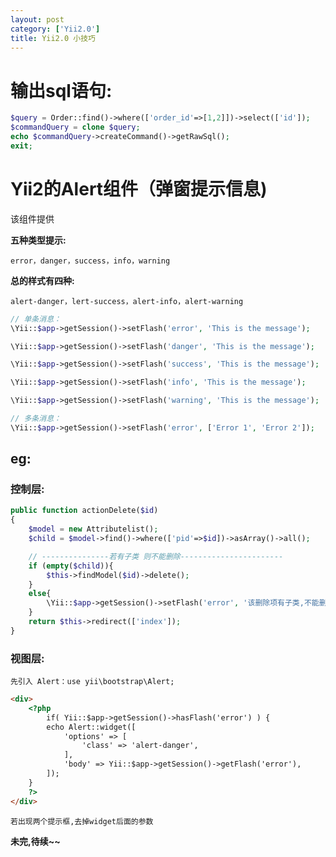 ```yaml
---
layout: post
category: ['Yii2.0']
title: Yii2.0 小技巧
---
```

# 输出sql语句:
```php
$query = Order::find()->where(['order_id'=>[1,2]])->select(['id']);
$commandQuery = clone $query;
echo $commandQuery->createCommand()->getRawSql();
exit;
```
# Yii2的Alert组件（弹窗提示信息)
该组件提供

**五种类型提示:**

`error，danger，success，info，warning`

**总的样式有四种:**

`alert-danger，lert-success，alert-info，alert-warning`


```php
// 单条消息：
\Yii::$app->getSession()->setFlash('error', 'This is the message');

\Yii::$app->getSession()->setFlash('danger', 'This is the message');

\Yii::$app->getSession()->setFlash('success', 'This is the message');

\Yii::$app->getSession()->setFlash('info', 'This is the message');

\Yii::$app->getSession()->setFlash('warning', 'This is the message');

// 多条消息：
\Yii::$app->getSession()->setFlash('error', ['Error 1', 'Error 2']);
```
## eg:
### 控制层:
```php
public function actionDelete($id)
{
    $model = new Attributelist();
    $child = $model->find()->where(['pid'=>$id])->asArray()->all();

    // ---------------若有子类 则不能删除-----------------------
    if (empty($child)){
        $this->findModel($id)->delete();
    }
    else{
        \Yii::$app->getSession()->setFlash('error', '该删除项有子类,不能删除!');
    }
    return $this->redirect(['index']);
}
```
### 视图层:

`先引入 Alert：use yii\bootstrap\Alert;`

```html
<div>
	<?php
	    if( Yii::$app->getSession()->hasFlash('error') ) {
	    echo Alert::widget([
	        'options' => [
	            'class' => 'alert-danger',
	        ],
	        'body' => Yii::$app->getSession()->getFlash('error'),
	    ]);
	}
	?>
</div>

```
`若出现两个提示框,去掉widget后面的参数`

**未完,待续~~**
